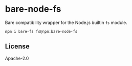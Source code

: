 # bare-node-fs

Bare compatibility wrapper for the Node.js builtin `fs` module.

```
npm i bare-fs fs@npm:bare-node-fs
```

## License

Apache-2.0
